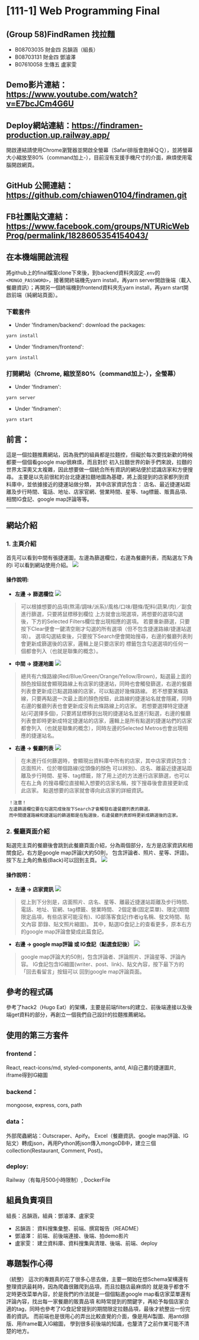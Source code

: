 # [111-1] Web Programming Final
## (Group 58)FindRamen 找拉麵
- B08703035 財金四 呂韻涵（組長）
- B08703131 財金四 鄧濬澤
- B07610058 生傳五 盧家雯

## Demo影片連結：https://www.youtube.com/watch?v=E7bcJCm4G6U
## Deploy網站連結：https://findramen-production.up.railway.app/
開啟連結請使用Chrome瀏覽器並開啟全螢幕（Safari排版會跑掉ＱＱ），並將螢幕大小縮放至80%（command加上-），目前沒有支援手機尺寸的介面，麻煩使用電腦開啟網頁。

## GitHub 公開連結：https://github.com/chiawen0104/findramen.git
## FB社團貼文連結：https://www.facebook.com/groups/NTURicWebProg/permalink/1828605354154043/

## 在本機端開啟流程
將github上的final檔案clone下來後，到backend資料夾設定```.env```的```<MONGO_PASSWORD>```，接著開終端機先yarn install，再yarn server開啟後端（載入餐廳資訊）；再開另一個終端機到frontend資料夾先yarn install，再yarn start開啟前端（純網站頁面）。
### 下載套件
- Under 'findramen/backend': download the packages:
```
yarn install
``` 
- Under 'findramen/frontend': 
```
yarn install
```

### 打開網站（Chrome, 縮放至80%（command加上-），全螢幕）
- Under 'findramen': 
```
yarn server
```
- Under 'findramen': 
```
yarn start
```


## 前言：
這是一個拉麵推薦網站，因為我們的組員都是拉麵控，但礙於每次要找新歡的時候都要一個個看google map很麻煩，而且對於
初入拉麵世界的新手們來說，拉麵的世界太深奧又太複雜，因此想要做一個統合所有資訊的網站便於認識店家和方便搜尋。
主要是以先前很紅的台北捷運拉麵地圖為基礎，將上面提到的店家都列到資料庫中，並依據接近的捷運站做分類，
其中店家資訊包含：
    店名、最近捷運站距離及步行時間、電話、地址、店家官網、營業時間、星等、tag標籤、販賣品項、相關IG食記、google map評論等等。


---

## 網站介紹
### 1. 主頁介紹
首先可以看到中間有張捷運圖，左邊為篩選欄位，右邊為餐廳列表，而點選左下角的i
可以看到網站使用介紹。
![](https://i.imgur.com/2bo05bh.jpg)

#### 操作說明:
* **左邊 -> 篩選欄位**
    ![](https://i.imgur.com/kLl5W9U.png)
> 可以根據想要的品項(熬湯/調味/派系)/風格/口味/麵條/配料(蔬果/肉)／副食進行篩選，只要將鼠標移到欄位
           上方就會出現選項，將想要的選項勾選後，下方的Selected Filters欄位會出現相應的選項。
           若要重新篩選，只要按下Clear便會一鍵清空剛才勾選的所有選項（但不包含捷運路線/捷運站選項）。
           選項勾選結束後，只要按下Search便會開始搜尋，右邊的餐廳列表則會更新成篩選後的店家，邏輯上是只要店家的
           標籤包含勾選選項的任何一個都會列入（也就是聯集的概念）。
* **中間 -> 捷運地圖**
    ![](https://i.imgur.com/rl3da0g.png)
> 總共有六條路線(Red/Blue/Green/Orange/Yellow/Brown)，點選最上面的顏色按鈕就會顯現路線上有店家的捷運站，同時也會觸發篩選，右邊的餐廳列表會更新成已點選路線的店家，可以點選好幾條路線。
           若不想要某條路線，只要再點選一次最上面的顏色按鈕，此路線的捷運站名就會隱藏，同時右邊的餐廳列表也會更新成沒有此條路線上的店家。
           若想要選擇特定捷運站(可選擇多個)，只要將鼠標移到出現的捷運站名並進行點選，右邊的餐廳列表會即時更新成特定捷運站的店家，邏輯上是所有點選的捷運站們的店家都會列入（也就是聯集的概念），同時左邊的Selected Metros也會出現相應的捷運站名。
* **右邊 -> 餐廳列表**
    ![](https://i.imgur.com/smFFxMt.png)
> 在未進行任何篩選時，會顯現出資料庫中所有的店家，其中店家資訊包含：店面照片、位於哪個路線(從頭像的顏色
           可以辨別)、店名、離最近捷運站距離及步行時間、星等、tag標籤，除了用上述的方法進行店家篩選，也可以在右上角
           的搜尋欄位直接輸入想要的店家名稱，按下搜尋後會直接更新成此店家。
           點選想要的店家就會導向此店家的詳細資訊。
           
     ！注意！
     左邊篩選欄位要在勾選完成後按下Search才會觸發右邊餐廳列表的篩選，
     而中間捷運路線和捷運站的篩選都是在點選後，右邊餐廳列表即時更新成篩選後的店家。
           
           


### 2. 餐廳頁面介紹
點選完主頁的餐廳後會跳到此餐廳頁面介紹，分為兩個部分，左方是店家資訊和相關食記，右方是google map評論(大約50則，
包含評論者、照片、星等、評語)。按下左上角的魚板(Back)可以回到主頁。
![](https://i.imgur.com/OohoflS.jpg)


#### 操作說明：
* **左邊 -> 店家資訊**
    ![](https://i.imgur.com/GkOmRdv.png)
>   從上到下分別是，店面照片、店名、星等、離最近捷運站距離及步行時間、電話、地址、官網、tag標籤、營業時間、
           2個定番(固定菜單)、限定(期間限定品項，有些店家可能沒有)、IG部落客食記(作者ig名稱、發文時間、貼文內容
           節錄、貼文照片縮圖)。
           其中，點選IG食記上的查看更多，原本右方的google map評論會變成此篇食記。
           
*  **右邊 -> google map評論 或 IG食記（點選食記後）**
    ![](https://i.imgur.com/TB7Thdj.jpg)
> google map評論大約50則，包含評論者、評論照片、評論星等、評論內容。
           IG食記包含IG縮圖(writer、post、link)、貼文內容，按下最下方的「回去看留言」按鈕可以
           回到google map評論頁面。
           
           
## 參考的程式碼
參考了hack2（Hugo Eat）的架構，主要是前端filters的建立、前後端連接以及後端get資料的部分，再創立一個我們自己設計的拉麵推薦網站。

## 使用的第三方套件
### frontend：
React, react-icons/md, styled-components, antd, AI自己畫的捷運圖片, iframe得到IG縮圖

### backend：
mongoose, express, cors, path

### data：
外部爬蟲網站：Outscraper、Apify。
Excel（餐廳資訊、google map評論、IG貼文）轉成json，再用Python將json傳入mongoDB中，建立三個collection(Restaurant, Comment, Post)。

### deploy:
Railway（有每月500小時限制）, DockerFile

## 組員負責項目
組長：呂韻涵，組員：鄧濬澤、盧家雯
* 呂韻涵： 資料搜集彙整、前端、撰寫報告（README）
* 鄧濬澤： 前端、前後端連接、後端、拍demo影片
* 盧家雯： 建立資料庫、資料搜集與清理、後端、前端、deploy

## 專題製作心得
（統整）
這次的專題真的花了很多心思去做，主要一開始在想Schema架構還有整理資訊最耗時，因為爬蟲很難爬到品項，而且拉麵店最麻煩的
就是幾乎都會不定時更改菜單內容，於是我們的作法就是一個個點進google map看店家菜單還有評論內容，找出每一家餐廳的販賣品項
和時常提到的關鍵字，再給予每個店家合適的tag，同時也參考了IG食記曾提到的期間限定拉麵品項，最後才統整出一份完善的資訊。
而前端也是很用心的弄出比較直覺的介面，像是用AI製圖、用antd排版、用iframe載入IG縮圖，
學到很多前後端的知識，也釐清了之前作業可能不清楚的地方。

